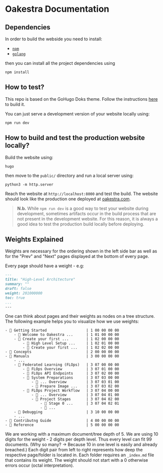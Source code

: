 # Oakestra Documentation

## Dependencies

In order to build the webside you need to install:
- [`npm`](https://nodejs.org/en/download/package-manager)
- [`golang`](https://go.dev/doc/install)

then you can install all the project dependencies using

```
npm install
```

## How to test?

This repo is based on the GoHugo Doks theme. Follow the instructions [here](https://getdoks.org/docs/start-here/installation/#install-dependencies) to build it.

You can just serve a development version of your website locally using:

```
npm run dev
```

## How to build and test the production website locally?

Build the website using:

```
hugo
```

then move to the `public/` directory and run a local server using:

```
python3 -m http.server
```

Reach the website at `http://localhost:8000` and test the build.
The website should look like the production one deployed at [oakestra.com](https://oakestra.com).

> **N.b.** While `npm run dev` is a good way to test your website during development, sometimes artifacts occur in the build process that are not present in the development website. For this reason, it is always a good idea to test the production build locally before deploying.

## Weights Explained

Weights are necessary for the ordering shown in the left side bar as well as for the "Prev" and "Next" pages displayed at the bottom of every page.

Every page should have a weight - e.g:
```md
---
title: "High-Level Architecture"
summary: ""
draft: false
weight: 201000000
toc: true
...
---
```
One can think about pages and their weights as nodes on a tree structure.
The following example helps you to visualize how we use weights:

```
- 📁 Getting Started                  | 1 00 00 00 00  
    - 📄 Welcome to Oakestra ...      | 1 01 00 00 00
    - 📁 Create your first ...        | 1 02 00 00 00
        - 📄 High Level Setup ...     | 1 02 01 00 00
        - 📄 Create your first ...    | 1 02 02 00 00
- 📁 Concepts                         | 2 00 00 00 00 
- 📁 Manuals                          | 3 00 00 00 00
    - ... 
    - 📁 Federated Learning (FLOps)   | 3 07 00 00 00
        - 📄 FLOps Overview           | 3 07 01 00 00
        - 📄 FLOps API Endpoints      | 3 07 02 00 00
        - 📁 System Preparations      | 3 07 03 00 00
            - 📄 ... Overview         | 3 07 03 01 00
            - 📄 Prepare Image ...    | 3 07 03 02 00
        - 📁 FLOps Project Workflow   | 3 07 04 00 00
            - 📄 ... Overview         | 3 07 04 01 00
            - 📁 Project Stages       | 3 07 04 02 00
                - 📄 Stage 0 ...      | 3 07 04 02 01 
                - 📄 ...
    - 📁 Debugging                    | 3 10 00 00 00
    - ...
- 📁 Contributng Guide                | 4 00 00 00 00
- 📁 Reference                        | 5 00 00 00 00
```
We are working with a maximum document/tree depth of 5.
We are using 10 digits for the weight - 2 digits per depth level.
Thus every level can fit 99 documents.
(Why so many? -> Because 10 in one level is easily and already breached.)
Each digit pair from left to right represents how deep the respective page/folder is located in.
Each folder requires an `_index.md` file that contains its weight. 
The weight should not start with a 0 otherwise errors occur (octal interpretation).
